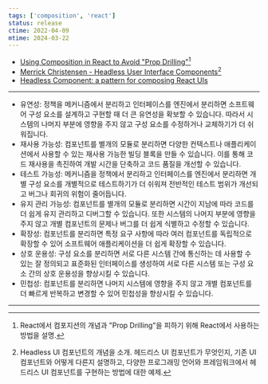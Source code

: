 ```yaml
---
tags: ['composition', 'react']
status: release
ctime: 2022-04-09
mtime: 2024-03-22
---
```


- [Using Composition in React to Avoid "Prop Drilling"](https://youtu.be/3XaXKiXtNjw)[^46-1]
- [Merrick Christensen - Headless User Interface Components](https://www.merrickchristensen.com/articles/headless-user-interface-components/)[^46-2]
- [Headless Component: a pattern for composing React UIs](https://martinfowler.com/articles/headless-component.html)

---

- 유연성: 정책을 메커니즘에서 분리하고 인터페이스를 엔진에서 분리하면 소프트웨어 구성 요소를 설계하고 구현할 때 더 큰 유연성을 확보할 수 있습니다. 따라서 시스템의 나머지 부분에 영향을 주지 않고 구성 요소를 수정하거나 교체하기가 더 쉬워집니다.
- 재사용 가능성: 컴포넌트를 별개의 모듈로 분리하면 다양한 컨텍스트나 애플리케이션에서 사용할 수 있는 재사용 가능한 빌딩 블록을 만들 수 있습니다. 이를 통해 코드 재사용을 촉진하여 개발 시간을 단축하고 코드 품질을 개선할 수 있습니다.
- 테스트 가능성: 메커니즘을 정책에서 분리하고 인터페이스를 엔진에서 분리하면 개별 구성 요소를 개별적으로 테스트하기가 더 쉬워져 전반적인 테스트 범위가 개선되고 버그나 회귀의 위험이 줄어듭니다.
- 유지 관리 가능성: 컴포넌트를 별개의 모듈로 분리하면 시간이 지남에 따라 코드를 더 쉽게 유지 관리하고 디버그할 수 있습니다. 또한 시스템의 나머지 부분에 영향을 주지 않고 개별 컴포넌트의 문제나 버그를 더 쉽게 식별하고 수정할 수 있습니다.
- 확장성: 컴포넌트를 분리하면 특정 요구 사항에 따라 여러 컴포넌트를 독립적으로 확장할 수 있어 소프트웨어 애플리케이션을 더 쉽게 확장할 수 있습니다.
- 상호 운용성: 구성 요소를 분리하면 서로 다른 시스템 간에 통신하는 데 사용할 수 있는 잘 정의되고 표준화된 인터페이스를 생성하여 서로 다른 시스템 또는 구성 요소 간의 상호 운용성을 향상시킬 수 있습니다.
- 민첩성: 컴포넌트를 분리하면 나머지 시스템에 영향을 주지 않고 개별 컴포넌트를 더 빠르게 반복하고 변경할 수 있어 민첩성을 향상시킬 수 있습니다.

---

[^46-1]: React에서 컴포지션의 개념과 "Prop Drilling"을 피하기 위해 React에서 사용하는 방법을 설명.
[^46-2]: Headless UI 컴포넌트의 개념을 소개. 헤드리스 UI 컴포넌트가 무엇인지, 기존 UI 컴포넌트와 어떻게 다른지 설명하고, 다양한 프로그래밍 언어와 프레임워크에서 헤드리스 UI 컴포넌트를 구현하는 방법에 대한 예제.
